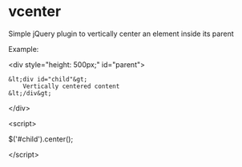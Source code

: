 # vcenter
Simple jQuery plugin to vertically center an element inside its parent

Example:

&lt;div style="height: 500px;" id="parent"&gt;

	&lt;div id="child"&gt;
		Vertically centered content
	&lt;/div&gt;

&lt;/div&gt;

&lt;script&gt;

$('#child').center();

&lt;/script&gt;
